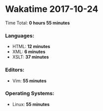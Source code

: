 # Wakatime 2017-10-24

Time Total: **0 hours 55 minutes**

### Languages:
- HTML: **12 minutes** 
- XML: **6 minutes** 
- XSLT: **37 minutes** 

### Editors:
- Vim: **55 minutes** 

### Operating Systems:
- Linux: **55 minutes** 

